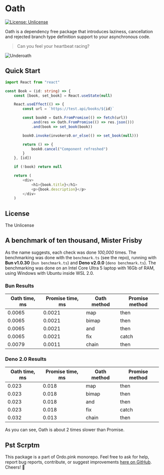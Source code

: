 # Oath

[![License: Unlicense](https://img.shields.io/badge/license-Unlicense-blue.svg)](http://unlicense.org/)

Oath is a dependency free package that introduces laziness, cancellation and rejected branch type definition support to your
asynchronous code.

> Can you feel your heartbeat racing?

![Underoath](https://media.tenor.com/iE19Xk9OOiwAAAAC/band-bassist.gif "Underoath")

## Quick Start

```typescript
import React from "react"

const Book = (id: string) => {
	const [book, set_book] = React.useState(null)

	React.useEffect(() => {
		const url = `https://test.api/books/${id}`

		const book0 = Oath.FromPromise(() => fetch(url))
			.and(res => Oath.FromPromise(() => res.json()))
			.and(book => set_book(book))

		book0.invoke(invokers0.or_else(() => set_book(null)))

		return () => {
			book0.cancel("Component refreshed")
		}
	}, [id])

	if (!book) return null

	return (
		<div>
			<h1>{book.title}</h1>
			<p>{book.description}</p>
		</div>
	)
```

## License

The Unlicense

## A benchmark of ten thousand, Mister Frisby

As the name suggests, each check was done _100,000_ times. The benchmarking was done with the `benchmark.ts` (see the repo),
running with **Bun v1.0.30** (`bun benchmark.ts`) and **Deno v2.0.0** (`deno benchmark.ts`). The benchmarking was done on an
Intel Core Ultra 5 laptop with 16Gb of RAM, using Windows with Ubuntu inside WSL 2.0.

### Bun Results

| Oath time, ms | Promise time, ms | Oath method | Promise method |
| ------------- | ---------------- | ----------- | -------------- |
| 0.0065        | 0.0021           | map         | then           |
| 0.0065        | 0.0021           | bimap       | then           |
| 0.0065        | 0.0021           | and         | then           |
| 0.0065        | 0.0021           | fix         | catch          |
| 0.0079        | 0.0011           | chain       | then           |

### Deno 2.0 Results

| Oath time, ms | Promise time, ms | Oath method | Promise method |
| ------------- | ---------------- | ----------- | -------------- |
| 0.023         | 0.018            | map         | then           |
| 0.023         | 0.018            | bimap       | then           |
| 0.023         | 0.018            | and         | then           |
| 0.023         | 0.018            | fix         | catch          |
| 0.032         | 0.013            | chain       | then           |

As you can see, Oath is about 2 times slower than Promise.

## Pst Scrptm

This package is a part of Ordo.pink monorepo. Feel free to ask for help, report bug reports, contribute, or suggest improvements
[here on GitHub](https://github.com/ordo-pink/ordo/tree/main/lib/oath). Cheers! 🍻
